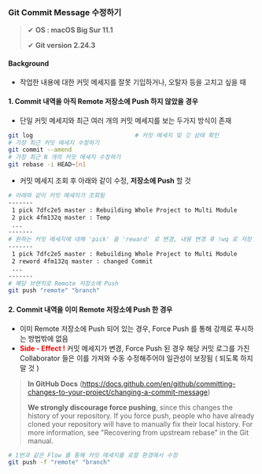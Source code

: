 ### Git Commit Message 수정하기

> ✔ **OS : macOS Big Sur 11.1**
>
> ✔ **Git version 2.24.3**



#### Background

- 작업한 내용에 대한 커밋 메세지를 잘못 기입하거나, 오탈자 등을 고치고 싶을 때



#### 1. Commit 내역을 아직 Remote 저장소에 Push 하지 않았을 경우

- 단일 커밋 메세지와 최근 여러 개의 커밋 메세지를 보는 두가지 방식이 존재

~~~bash
git log								# 커밋 메세지 및 깃 상태 확인 
# 가장 최근 커밋 메세지 수정하기
git commit --amend		
# 가장 최근 N 개의 커밋 메세지 수정하기
git rebase -i HEAD~[n]
~~~

- 커밋 메세지 조회 후 아래와 같이 수정, **저장소에 Push** 할 것

~~~bash
# 아래와 같이 커밋 메세지가 조회됨
-------
 1 pick 7dfc2e5 master : Rebuilding Whole Project to Multi Module
 2 pick 4fm132q master : Temp
 ...
-------
# 원하는 커밋 메세지에 대해 'pick' 을 'reward' 로 변경, 내용 변경 후 !wq 로 저장
-------
 1 pick 7dfc2e5 master : Rebuilding Whole Project to Multi Module
 2 reword 4fm132q master : changed Commit
 ...
-------
# 해당 브랜치로 Remote 저장소에 Push
git push "remote" "branch"
~~~



#### 2. Commit 내역을 이미 Remote 저장소에 Push 한 경우

- 이미 Remote 저장소에 Push 되어 있는 경우, Force Push 를 통해 강제로 푸시하는 방법밖에 없음
- <span style="color:red">**Side - Effect !** </span> 커밋 메세지가 변경, Force Push 된 경우 해당 커밋 로그를 가진 Collaborator 들은 이를 가져와 수동 수정해주어야 일관성이 보장됨 ( 되도록 하지 말 것 )

>**In GitHub Docs** (https://docs.github.com/en/github/committing-changes-to-your-project/changing-a-commit-message)
>
>**We strongly discourage force pushing**, since this changes the history of your repository. If you force push, people who have already cloned your repository will have to manually fix their local history. For more information, see "Recovering from upstream rebase" in the Git manual.

~~~bash
# 1번과 같은 Flow 를 통해 커밋 메세지를 로컬 환경에서 수정
git push -f "remote" "branch"
~~~


